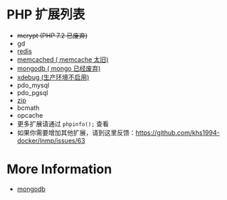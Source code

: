 # PHP 扩展列表

* ~~mcrypt (PHP 7.2 已废弃)~~
* gd
* [redis](https://pecl.php.net/package/redis)
* [memcached ( memcache 太旧)](https://pecl.php.net/package/memcached)
* [mongodb ( mongo 已经废弃)](https://pecl.php.net/package/mongodb)
* [xdebug (生产环境不启用)](https://pecl.php.net/package/xdebug)
* pdo_mysql
* pdo_pgsql
* [zip](https://pecl.php.net/package/zip)
* bcmath
* opcache
* 更多扩展请通过 `phpinfo();` 查看
* 如果你需要增加其他扩展，请到这里反馈：https://github.com/khs1994-docker/lnmp/issues/63

# More Information

* [mongodb](https://github.com/mongodb/mongo-php-driver)
